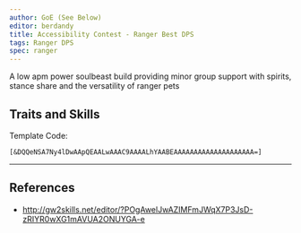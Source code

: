 ```yaml
---
author: GoE (See Below)
editor: berdandy
title: Accessibility Contest - Ranger Best DPS
tags: Ranger DPS
spec: ranger
---
```


A low apm power soulbeast build providing minor group support with spirits, stance share and the versatility of ranger pets

## Traits and Skills

Template Code:

`[&DQQeNSA7Ny4lDwAApQEAALwAAAC9AAAALhYAABEAAAAAAAAAAAAAAAAAAAA=]`

---

<div
  data-armory-embed='skills'
  data-armory-ids='21773,12633,12497,12498,45717'
>
</div>
<div
  data-armory-embed='specializations'
  data-armory-ids='30,32,55'
  data-armory-30-traits='1069,1016,1888'
  data-armory-32-traits='1606,1047,1066'
  data-armory-55-traits='2071,2161,2128'
>
</div>
<script async src='https://unpkg.com/armory-embeds@^0.x.x/armory-embeds.js'></script>



## References

- http://gw2skills.net/editor/?POgAwelJwAZIMFmJWqX7P3JsD-zRIYR0wXG1mAVUA2ONUYGA-e
